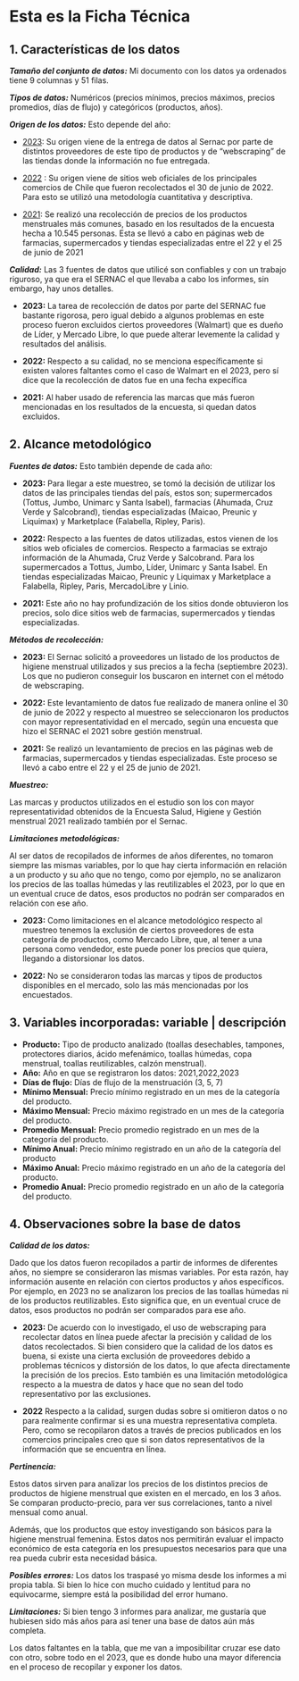 # Esta es la Ficha Técnica
## 1. **Características de los datos**

_**Tamaño del conjunto de datos:**_ Mi documento con los datos ya ordenados tiene 9 columnas y 51 filas.  
 
_**Tipos de datos:**_ Numéricos (precios mínimos, precios máximos, precios promedios, días de flujo) y categóricos (productos, años). 
 
_**Origen de los datos:**_ Esto depende del año:  

- [2023](https://www.sernac.cl/portal/619/articles-80228_recurso_1.pdf): Su origen viene de la entrega de datos al Sernac por parte de distintos proveedores de este tipo de productos y de “webscraping” de las tiendas donde la información no fue entregada. 

- [2022](https://www.sernac.cl/portal/619/articles-67830_archivo_01.pdf) : Su origen viene de sitios web oficiales de los principales comercios de Chile que fueron recolectados el 30 de junio de 2022. Para esto se utilizó una metodología cuantitativa y descriptiva.  

- [2021](https://www.sernac.cl/portal/619/articles-63337_archivo_01.pdf): Se realizó una recolección de precios de los productos menstruales más comunes, basado en los resultados de la encuesta hecha a 10.545 personas. Esta se llevó a cabo en páginas web de farmacias, supermercados y tiendas especializadas entre el 22 y el 25 de junio de 2021


_**Calidad:**_ Las 3 fuentes de datos que utilicé son confiables y con un trabajo riguroso, ya que era el SERNAC el que llevaba a cabo los informes, sin embargo, hay unos detalles.

- **2023:** La tarea de recolección de datos por parte del SERNAC fue bastante rigorosa, pero igual debido a algunos problemas en este proceso fueron excluidos ciertos proveedores (Walmart) que es dueño de Líder, y Mercado Libre, lo que puede alterar levemente la calidad y resultados del análisis.  

- **2022:** Respecto a su calidad, no se menciona específicamente si existen valores faltantes como el caso de Walmart en el 2023, pero sí dice que la recolección de datos fue en una fecha expecífica

- **2021:** Al haber usado de referencia las marcas que más fueron mencionadas en los resultados de la encuesta, si quedan datos excluidos. 


## 2. Alcance metodológico 
_**Fuentes de datos:**_ Esto también depende de cada año:

- **2023:** Para llegar a este muestreo, se tomó la decisión de utilizar los datos de las principales tiendas del país, estos son; supermercados (Tottus, Jumbo, Unimarc y Santa Isabel), farmacias (Ahumada, Cruz Verde y Salcobrand), tiendas especializadas (Maicao, Preunic y Liquimax) y Marketplace (Falabella, Ripley, Paris). 
  

- **2022:** Respecto a las fuentes de datos utilizadas, estos vienen de los sitios web oficiales de comercios. Respecto a farmacias se extrajo información de la Ahumada, Cruz Verde y Salcobrand. Para los supermercados a Tottus, Jumbo, Líder, Unimarc y Santa Isabel. En tiendas especializadas Maicao, Preunic y Liquimax y Marketplace a Falabella, Ripley, Paris, MercadoLibre y Linio.  


- **2021:** Este año no hay profundización de los sitios donde obtuvieron los precios, solo dice sitios web de farmacias, supermercados y tiendas especializadas.

 
_**Métodos de recolección:**_ 

- **2023:** El Sernac solicitó a proveedores un listado de los productos de higiene menstrual utilizados y sus precios a la fecha (septiembre 2023). Los que no pudieron conseguir los buscaron en internet con el método de webscraping.  

- **2022:** Este levantamiento de datos fue realizado de manera online el 30 de junio de 2022 y respecto al muestreo se seleccionaron los productos con mayor representatividad en el mercado, según una encuesta que hizo el SERNAC el 2021 sobre gestión menstrual. 

- **2021:** Se realizó un levantamiento de precios en las páginas web de farmacias, supermercados y tiendas especializadas. Este proceso se llevó a cabo entre el 22 y el 25 de junio de 2021.

_**Muestreo:**_ 

Las marcas y productos utilizados en el estudio son los con mayor representatividad obtenidos de la Encuesta Salud, Higiene y Gestión menstrual 2021 realizado también por el Sernac. 

_**Limitaciones metodológicas:**_

Al ser datos de recopilados de informes de años diferentes, no tomaron siempre las mismas variables, por lo que hay cierta información en relación a un producto y su año que no tengo, como por ejemplo, no se analizaron los precios de las toallas húmedas y las reutilizables el 2023, por lo que en un eventual cruce de datos, esos productos no podrán ser comparados en relación con ese año.

- **2023:** Como limitaciones en el alcance metodológico respecto al muestreo tenemos la exclusión de ciertos proveedores de esta categoría de productos, como Mercado Libre, que, al tener a una persona como vendedor, este puede poner los precios que quiera, llegando a distorsionar los datos.

- **2022:** No se consideraron todas las marcas y tipos de productos disponibles en el mercado, solo las más mencionadas por los encuestados.

## 3. Variables incorporadas: variable | descripción 
- **Producto:** Tipo de producto analizado (toallas desechables, tampones, protectores diarios, ácido mefenámico, toallas húmedas, copa menstrual, toallas reutilizables, calzón menstrual). 
- **Año:** Año en que se registraron los datos: 2021,2022,2023 
- **Días de flujo:** Días de flujo de la menstruación (3, 5, 7)  
- **Mínimo Mensual:** Precio mínimo registrado en un mes de la categoría del producto. 
- **Máximo Mensual:** Precio máximo registrado en un mes de la categoría del producto. 
- **Promedio Mensual:** Precio promedio registrado en un mes de la categoría del producto.  
- **Mínimo Anual:** Precio mínimo registrado en un año de la categoría del producto 
- **Máximo Anual:** Precio máximo registrado en un año de la categoría del producto. 
- **Promedio Anual:** Precio promedio registrado en un año de la categoría del producto. 
 
 
## 4. Observaciones sobre la base de datos 

_**Calidad de los datos:**_

Dado que los datos fueron recopilados a partir de informes de diferentes años, no siempre se consideraron las mismas variables. Por esta razón, hay información ausente en relación con ciertos productos y años específicos. Por ejemplo, en 2023 no se analizaron los precios de las toallas húmedas ni de los productos reutilizables. Esto significa que, en un eventual cruce de datos, esos productos no podrán ser comparados para ese año.

- **2023:** De acuerdo con lo investigado, el uso de webscraping para recolectar datos en línea puede afectar la precisión y calidad de los datos recolectados. 
Si bien considero que la calidad de los datos es buena, si existe una cierta exclusión de proveedores debido a problemas técnicos y distorsión de los datos, lo que afecta directamente la precisión de los precios.  Esto también es una limitación metodológica respecto a la muestra de datos y hace que no sean del todo representativo por las exclusiones. 

- **2022** 
Respecto a la calidad, surgen dudas sobre si omitieron datos o no para realmente confirmar si es una muestra representativa completa. Pero, como se recopilaron datos a través de precios publicados en los comercios principales creo que si son datos representativos de la información que se encuentra en línea. 

_**Pertinencia:**_

Estos datos sirven para analizar los precios de los distintos precios de productos de higiene menstrual que existen en el mercado, en los 3 años. Se comparan producto-precio, para ver sus correlaciones, tanto a nivel mensual como anual. 

Además, que los productos que estoy investigando son básicos para la higiene menstrual femenina. Estos datos nos permitirán evaluar el impacto económico de esta categoría en los presupuestos necesarios para que una rea pueda cubrir esta necesidad básica.

_**Posibles errores:**_
Los datos los traspasé yo misma desde los informes a mi propia tabla. Si bien lo hice con mucho cuidado y lentitud para no equivocarme, siempre está la posibilidad del error humano.

_**Limitaciones:**_
Si bien tengo 3 informes para analizar, me gustaría que hubiesen sido más años para así tener una base de datos aún más completa.

Los datos faltantes en la tabla, que me van a imposibilitar cruzar ese dato con otro, sobre todo en el 2023, que es donde hubo una mayor diferencia en el proceso de recopilar y exponer los datos.




 

